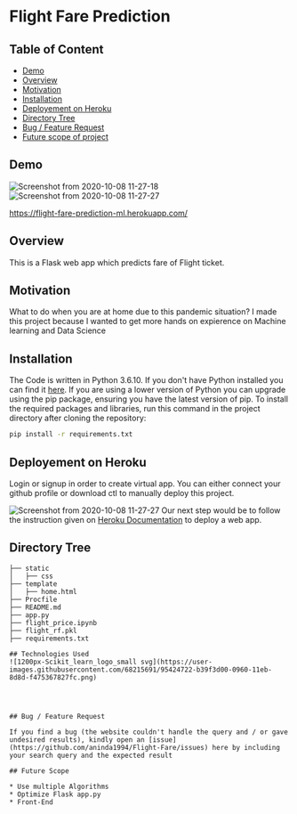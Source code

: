 # Flight Fare Prediction

## Table of Content
  * [Demo](#demo)
  * [Overview](#overview)
  * [Motivation](#motivation)
  * [Installation](#installation)
  * [Deployement on Heroku](#deployement-on-heroku)
  * [Directory Tree](#directory-tree)
  * [Bug / Feature Request](#bug---feature-request)
  * [Future scope of project](#future-scope)
  
## Demo
![Screenshot from 2020-10-08 11-27-18](https://user-images.githubusercontent.com/68215691/95422549-21e20080-095d-11eb-97e3-bbf5c103d00b.png)
![Screenshot from 2020-10-08 11-27-27](https://user-images.githubusercontent.com/68215691/95422622-463ddd00-095d-11eb-85ee-b40b41971114.png)

https://flight-fare-prediction-ml.herokuapp.com/

## Overview
This is a Flask web app which predicts fare of Flight ticket.

## Motivation
What to do when you are at home due to this pandemic situation? I made this project because I wanted to get more hands on expierence on Machine learning and Data Science

## Installation
The Code is written in Python 3.6.10. If you don't have Python installed you can find it [here](https://www.python.org/downloads/). If you are using a lower version of Python you can upgrade using the pip package, ensuring you have the latest version of pip. To install the required packages and libraries, run this command in the project directory after cloning the repository:
```bash
pip install -r requirements.txt
```
## Deployement on Heroku
Login or signup in order to create virtual app. You can either connect your github profile or download ctl to manually deploy this project.

![Screenshot from 2020-10-08 11-27-27](https://user-images.githubusercontent.com/68215691/95422622-463ddd00-095d-11eb-85ee-b40b41971114.png)
Our next step would be to follow the instruction given on [Heroku Documentation](https://devcenter.heroku.com/articles/getting-started-with-python) to deploy a web app.

## Directory Tree 
```
├── static 
│   ├── css
├── template
│   ├── home.html
├── Procfile
├── README.md
├── app.py
├── flight_price.ipynb
├── flight_rf.pkl
├── requirements.txt

## Technologies Used
![1200px-Scikit_learn_logo_small svg](https://user-images.githubusercontent.com/68215691/95424722-b39f3d00-0960-11eb-8d8d-f475367827fc.png)




## Bug / Feature Request

If you find a bug (the website couldn't handle the query and / or gave undesired results), kindly open an [issue](https://github.com/aninda1994/Flight-Fare/issues) here by including your search query and the expected result

## Future Scope

* Use multiple Algorithms
* Optimize Flask app.py
* Front-End 


